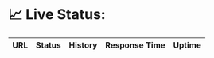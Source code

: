 # 📈 Live Status: <!--live status-->

<!--start: status pages-->
<!-- prettier-ignore -->
| URL | Status | History | Response Time | Uptime |
| --- | ------ | ------- | ------------- | ------ |

<!--end: status pages-->
